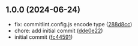 ## 1.0.0 (2024-06-24)

* fix: commitlint.config.js encode type ([288d8cc](https://github.com/KIDinfinity/react_ts_test/commit/288d8cc))
* chore: add initial commit ([dde0e22](https://github.com/KIDinfinity/react_ts_test/commit/dde0e22))
* initial commit ([fc44591](https://github.com/KIDinfinity/react_ts_test/commit/fc44591))




